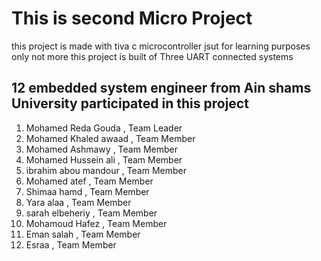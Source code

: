 <h1>This is second Micro Project</h1>
<p>this project is made with tiva c microcontroller jsut for 
learning purposes only not more 
this project is built of Three UART connected systems 
<h2>12 embedded system engineer from Ain shams University participated in this project</h2>
<ol>
<li>Mohamed Reda Gouda   , Team Leader </li>
<li>Mohamed Khaled awaad , Team Member </li>
<li>Mohamed Ashmawy      , Team Member </li>
<li>Mohamed Hussein ali  , Team Member </li>
<li>ibrahim abou mandour , Team Member </li>
<li>Mohamed atef         , Team Member </li>
<li>Shimaa hamd          , Team Member </li>
<li>Yara alaa   	 , Team Member </li>
<li>sarah elbeheriy	 , Team Member </li>
<li>Mohamoud Hafez	 , Team Member </li>
<li>Eman salah   	 , Team Member </li>
<li>Esraa 		 , Team Member </li>
</ol>